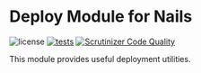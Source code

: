 # Deploy Module for Nails

![license](https://img.shields.io/badge/license-MIT-green.svg)
[![tests](https://github.com/nails/module-deploy/actions/workflows/build_and_test.yml/badge.svg )](https://github.com/nails/module-deploy/actions)
[![Scrutinizer Code Quality](https://scrutinizer-ci.com/g/nails/module-deploy/badges/quality-score.png)](https://scrutinizer-ci.com/g/nails/module-deploy)

This module provides useful deployment utilities.
